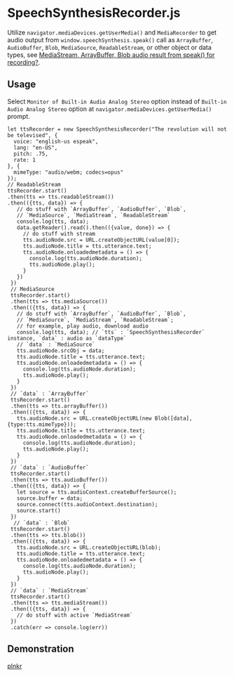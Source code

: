 # SpeechSynthesisRecorder.js
Utilize `navigator.mediaDevices.getUserMedia()` and `MediaRecorder` to get audio output from `window.speechSynthesis.speak()` call as `ArrayBuffer`, `AudioBuffer`, `Blob`, `MediaSource`, `ReadableStream`, or other object or data types, see [MediaStream, ArrayBuffer, Blob audio result from speak() for recording?](https://lists.w3.org/Archives/Public/public-speech-api/2017Jun/0000.html).




Usage 
---

Select `Monitor of Built-in Audio Analog Stereo` option instead of `Built-in Audio Analog Stereo` option at `navigator.mediaDevices.getUserMedia()` prompt.

    let ttsRecorder = new SpeechSynthesisRecorder("The revolution will not be televised", {
      voice: "english-us espeak",
      lang: "en-US",
      pitch: .75,
      rate: 1
    }, {
      mimeType: "audio/webm; codecs=opus"
    });
    // ReadableStream
    ttsRecorder.start()
    .then(tts => tts.readableStream())
    .then(({tts, data}) => {
       // do stuff with `ArrayBuffer`, `AudioBuffer`, `Blob`,
       // `MediaSource`, `MediaStream`, `ReadableStream`
       console.log(tts, data);
       data.getReader().read().then(({value, done}) => {
         // do stuff with stream
         tts.audioNode.src = URL.createObjectURL(value[0]);
         tts.audioNode.title = tts.utterance.text;
         tts.audioNode.onloadedmetadata = () => {
           console.log(tts.audioNode.duration);
           tts.audioNode.play();
         }
       })
     })
     // MediaSource
     ttsRecorder.start()
     .then(tts => tts.mediaSource())
     .then(({tts, data}) => {
       // do stuff with `ArrayBuffer`, `AudioBuffer`, `Blob`, 
       // `MediaSource`, `MediaStream`, `ReadableStream`;
       // for example, play audio, download audio
       console.log(tts, data); // `tts` : `SpeechSynthesisRecorder` instance, `data` : audio as `dataType`
       // `data` : `MediaSource`
       tts.audioNode.srcObj = data;
       tts.audioNode.title = tts.utterance.text;
       tts.audioNode.onloadedmetadata = () => {
         console.log(tts.audioNode.duration);
         tts.audioNode.play();
       }
     })
     // `data` : `ArrayBuffer`
     ttsRecorder.start()
     .then(tts => tts.arrayBuffer())
     .then(({tts, data}) => {
       tts.audioNode.src = URL.createObjectURL(new Blob([data], {type:tts.mimeType}));
       tts.audioNode.title = tts.utterance.text;
       tts.audioNode.onloadedmetadata = () => {
         console.log(tts.audioNode.duration);
         tts.audioNode.play();
       }
     })
     // `data` : `AudioBuffer`
     ttsRecorder.start()
     .then(tts => tts.audioBuffer())
     .then(({tts, data}) => {
       let source = tts.audioContext.createBufferSource();
       source.buffer = data;
       source.connect(tts.audioContext.destination);
       source.start()
     })
      // `data` : `Blob`
     ttsRecorder.start()
     .then(tts => tts.blob())
     .then(({tts, data}) => {
       tts.audioNode.src = URL.createObjectURL(blob);
       tts.audioNode.title = tts.utterance.text;
       tts.audioNode.onloadedmetadata = () => {
         console.log(tts.audioNode.duration);
         tts.audioNode.play();
       }
     })
     // `data` : `MediaStream`
     ttsRecorder.start()
     .then(tts => tts.mediaStream())
     .then(({tts, data}) => {
       // do stuff with active `MediaStream`
     })
     .catch(err => console.log(err))
     
 Demonstration
 ---
 [plnkr](https://plnkr.co/edit/7Y2ifjRK5K9YGwT9G8nn?p=preview)
